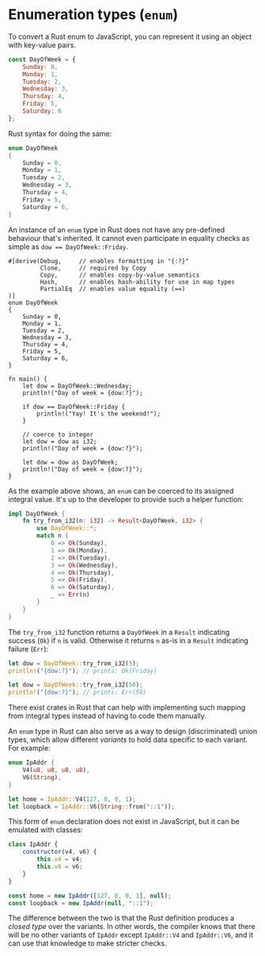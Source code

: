# Enumeration types (`enum`)

To convert a Rust enum to JavaScript, you can represent it using an object with key-value pairs.

```js
const DayOfWeek = {
    Sunday: 0,
    Monday: 1,
    Tuesday: 2,
    Wednesday: 3,
    Thursday: 4,
    Friday: 5,
    Saturday: 6
};
```

Rust syntax for doing the same:

```rust
enum DayOfWeek
{
    Sunday = 0,
    Monday = 1,
    Tuesday = 2,
    Wednesday = 3,
    Thursday = 4,
    Friday = 5,
    Saturday = 6,
}
```

An instance of an `enum` type in Rust does not have any
pre-defined behaviour that's inherited. It cannot even participate in equality
checks as simple as `dow == DayOfWeek::Friday`.<!-- To bring it somewhat on par in
function with an `enum` in C#, use [the `#derive` attribute][derive] to
automatically have macros implement the commonly needed functionality:-->

```rust,does_not_compile
#[derive(Debug,     // enables formatting in "{:?}"
         Clone,     // required by Copy
         Copy,      // enables copy-by-value semantics
         Hash,      // enables hash-ability for use in map types
         PartialEq  // enables value equality (==)
)]
enum DayOfWeek
{
    Sunday = 0,
    Monday = 1,
    Tuesday = 2,
    Wednesday = 3,
    Thursday = 4,
    Friday = 5,
    Saturday = 6,
}

fn main() {
    let dow = DayOfWeek::Wednesday;
    println!("Day of week = {dow:?}");

    if dow == DayOfWeek::Friday {
        println!("Yay! It's the weekend!");
    }

    // coerce to integer
    let dow = dow as i32;
    println!("Day of week = {dow:?}");

    let dow = dow as DayOfWeek;
    println!("Day of week = {dow:?}");
}
```

As the example above shows, an `enum` can be coerced to its assigned integral
value.<!--, but the opposite is not possible as in C# (although that sometimes has
the downside in C#/.NET that an `enum` instance can hold an unrepresented
value). Instead,--> It's up to the developer to provide such a helper function:

```rust
impl DayOfWeek {
    fn try_from_i32(n: i32) -> Result<DayOfWeek, i32> {
        use DayOfWeek::*;
        match n {
            0 => Ok(Sunday),
            1 => Ok(Monday),
            2 => Ok(Tuesday),
            3 => Ok(Wednesday),
            4 => Ok(Thursday),
            5 => Ok(Friday),
            6 => Ok(Saturday),
            _ => Err(n)
        }
    }
}
```

The `try_from_i32` function returns a `DayOfWeek` in a `Result` indicating success
(`Ok`) if `n` is valid. Otherwise it returns `n` as-is in a `Result`
indicating failure (`Err`):

```rust
let dow = DayOfWeek::try_from_i32(5);
println!("{dow:?}"); // prints: Ok(Friday)

let dow = DayOfWeek::try_from_i32(50);
println!("{dow:?}"); // prints: Err(50)
```

There exist crates in Rust that can help with implementing such mapping from
integral types instead of having to code them manually.

An `enum` type in Rust can also serve as a way to design (discriminated) union
types, which allow different _variants_ to hold data specific to each variant.
For example:

```rust
enum IpAddr {
    V4(u8, u8, u8, u8),
    V6(String),
}

let home = IpAddr::V4(127, 0, 0, 1);
let loopback = IpAddr::V6(String::from("::1"));
```

This form of `enum` declaration does not exist in JavaScript, but it can be emulated
with classes:

```js
class IpAddr {
    constructor(v4, v6) {
        this.v4 = v4;
        this.v6 = v6;
    }
}

const home = new IpAddr([127, 0, 0, 1], null);
const loopback = new IpAddr(null, "::1");
```

The difference between the two is that the Rust definition produces a _closed
type_ over the variants. In other words, the compiler knows that there will be
no other variants of `IpAddr` except `IpAddr::V4` and `IpAddr::V6`, and it can
use that knowledge to make stricter checks.<!-- For example, in a `match`
expression that's akin to C#'s `switch` expression, the Rust compiler will
fail code unless all variants are covered. In contrast, the emulation with C#
actually creates a class hierarchy (albeit very succinctly expressed) and
since `IpAddr` is an _abstract base class_, the set of all types it can
represent is unknown to the compiler.-->

  [derive]: https://doc.rust-lang.org/stable/reference/attributes/derive.html
